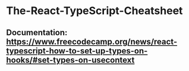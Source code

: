 # The-React-TypeScript-Cheatsheet
## Documentation: https://www.freecodecamp.org/news/react-typescript-how-to-set-up-types-on-hooks/#set-types-on-usecontext

